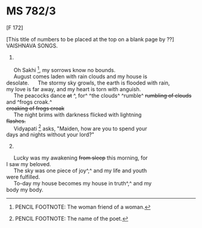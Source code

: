 # MS 782/3

[F 172]

[This title of numbers to be placed at the top on a blank page by ??] \
VAISHNAVA SONGS. 

1. 

&nbsp;&nbsp;&nbsp;&nbsp;&nbsp;Oh Sakhi [^1], my sorrows know no bounds. \
&nbsp;&nbsp;&nbsp;&nbsp;&nbsp;August comes laden with rain clouds and my house is \
desolate. 
&nbsp;&nbsp;&nbsp;&nbsp;&nbsp;The stormy sky growls, the earth is flooded with rain, \
my love is far away, and my heart is torn with anguish. \
&nbsp;&nbsp;&nbsp;&nbsp;&nbsp;The peacocks dance ~~at~~ ^, for^ ^the clouds^ ^rumble^ ~~rumbling of clouds~~ and ^frogs croak.^ \
~~croaking of frogs croak~~ \
&nbsp;&nbsp;&nbsp;&nbsp;&nbsp;The night brims with
darkness flicked with lightning \
~~flashes.~~ \
&nbsp;&nbsp;&nbsp;&nbsp;&nbsp;Vidyapati [^2] asks, "Maiden, how are you to spend your \
days and nights without your lord?" 

2. 

&nbsp;&nbsp;&nbsp;&nbsp;&nbsp;Lucky was my awakening ~~from sleep~~ this morning, for \
I saw my beloved. \
&nbsp;&nbsp;&nbsp;&nbsp;&nbsp;The sky was one piece of joy^,^ and my life and youth \
were fulfilled. \
&nbsp;&nbsp;&nbsp;&nbsp;&nbsp;To-day my house becomes my house in truth^,^ and my \
body my body. 
[^1]: PENCIL FOOTNOTE: The woman friend of a woman.
[^2]: PENCIL FOOTNOTE: The name of the poet.
